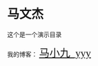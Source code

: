 # 马文杰

这个是一个演示目录

<p>
我的博客：
    <font size="5" face="Comic Sans MS">
        <a href="https://wenjiemaxy.github.io/MyBlog-mxj.github.io/">马小九_yyy</a>
    </font>
</p>

